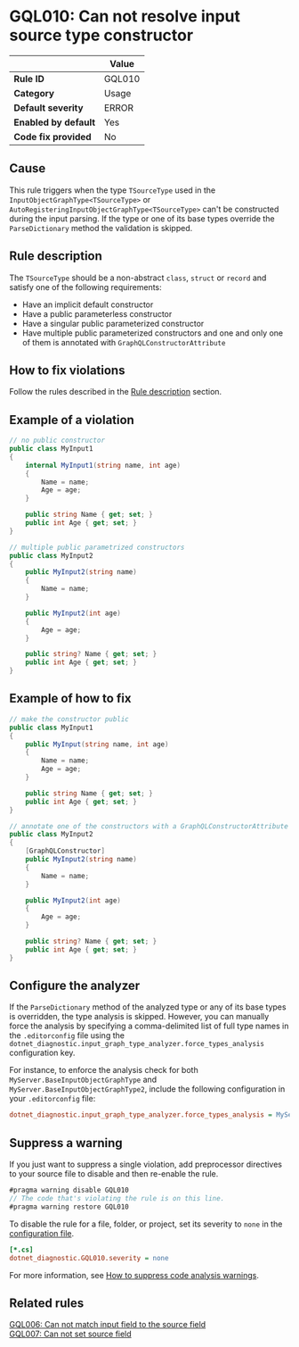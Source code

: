 # GQL010: Can not resolve input source type constructor

|                        | Value  |
| ---------------------- | ------ |
| **Rule ID**            | GQL010 |
| **Category**           | Usage  |
| **Default severity**   | ERROR  |
| **Enabled by default** | Yes    |
| **Code fix provided**  | No     |

## Cause

This rule triggers when the type `TSourceType` used in the
`InputObjectGraphType<TSourceType>` or `AutoRegisteringInputObjectGraphType<TSourceType>` can't be constructed during the input
parsing. If the type or one of its base types override the `ParseDictionary`
method the validation is skipped.

## Rule description

The `TSourceType` should be a non-abstract `class`, `struct` or `record` and
satisfy one of the following requirements:

- Have an implicit default constructor
- Have a public parameterless constructor
- Have a singular public parameterized constructor
- Have multiple public parameterized constructors and one and only one of them
  is annotated with `GraphQLConstructorAttribute`

## How to fix violations

Follow the rules described in the [Rule description](#rule-description) section.

## Example of a violation

```c#
// no public constructor
public class MyInput1
{
    internal MyInput1(string name, int age)
    {
        Name = name;
        Age = age;
    }

    public string Name { get; set; }
    public int Age { get; set; }
}

// multiple public parametrized constructors
public class MyInput2
{
    public MyInput2(string name)
    {
        Name = name;
    }

    public MyInput2(int age)
    {
        Age = age;
    }

    public string? Name { get; set; }
    public int Age { get; set; }
}
```

## Example of how to fix

```c#
// make the constructor public
public class MyInput1
{
    public MyInput(string name, int age)
    {
        Name = name;
        Age = age;
    }

    public string Name { get; set; }
    public int Age { get; set; }
}

// annotate one of the constructors with a GraphQLConstructorAttribute
public class MyInput2
{
    [GraphQLConstructor]
    public MyInput2(string name)
    {
        Name = name;
    }

    public MyInput2(int age)
    {
        Age = age;
    }

    public string? Name { get; set; }
    public int Age { get; set; }
}
```

## Configure the analyzer

If the `ParseDictionary` method of the analyzed type or any of its base types is
overridden, the type analysis is skipped. However, you can manually force the
analysis by specifying a comma-delimited list of full type names in the
`.editorconfig` file using the
`dotnet_diagnostic.input_graph_type_analyzer.force_types_analysis` configuration
key.

For instance, to enforce the analysis check for both
`MyServer.BaseInputObjectGraphType` and `MyServer.BaseInputObjectGraphType2`,
include the following configuration in your `.editorconfig` file:

```ini
dotnet_diagnostic.input_graph_type_analyzer.force_types_analysis = MyServer.BaseInputObjectGraphType,MyServer.BaseInputObjectGraphType2
```

## Suppress a warning

If you just want to suppress a single violation, add preprocessor directives to
your source file to disable and then re-enable the rule.

```csharp
#pragma warning disable GQL010
// The code that's violating the rule is on this line.
#pragma warning restore GQL010
```

To disable the rule for a file, folder, or project, set its severity to `none`
in the
[configuration file](https://learn.microsoft.com/en-us/dotnet/fundamentals/code-analysis/configuration-files).

```ini
[*.cs]
dotnet_diagnostic.GQL010.severity = none
```

For more information, see
[How to suppress code analysis warnings](https://learn.microsoft.com/en-us/dotnet/fundamentals/code-analysis/suppress-warnings).

## Related rules

[GQL006: Can not match input field to the source field](../gql006)  
[GQL007: Can not set source field](../gql007)
